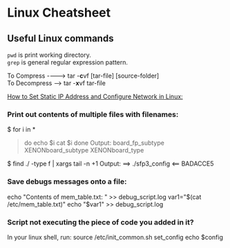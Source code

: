 # Linux Cheatsheet
## Useful Linux commands

`pwd` is print working directory.\
`grep` is general regular expression pattern.

To Compress ----> tar -**c**vf [tar-file] [source-folder]\
To Decompress --> tar -**x**vf tar-file


[How to Set Static IP Address and Configure Network in Linux:](https://www.tecmint.com/set-add-static-ip-address-in-linux/)

### Print out contents of multiple files with filenames:
$ for i in *
> do 
> echo $i
> cat $i
> done
Output:
board_fp_subtype
XENONboard_subtype
XENONboard_type

$ find ./ -type f |  xargs tail -n +1
Output:
==> ./sfp3_config <==
BADACCE5

### Save debugs messages onto a file:
echo "Contents of mem_table.txt: " >> debug_script.log
var1="$(cat /etc/mem_table.txt)"
echo "$var1" >> debug_script.log

### Script not executing the piece of code you added in it?
In your linux shell, run:
source /etc/init_common.sh
set_config
echo $config
